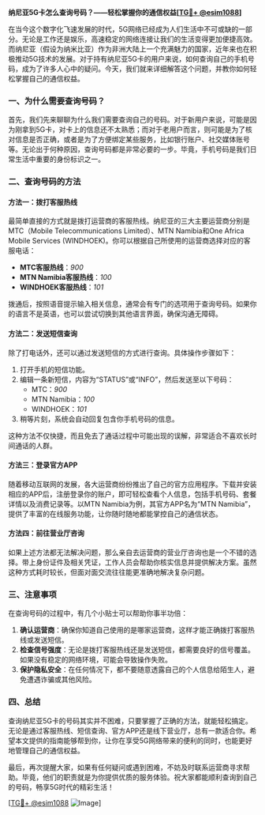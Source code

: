 **纳尼亚5G卡怎么查询号码？——轻松掌握你的通信权益[[TG💪+ @esim1088](https://t.me/s/esim1088)]**

在当今这个数字化飞速发展的时代，5G网络已经成为人们生活中不可或缺的一部分。无论是工作还是娱乐，高速稳定的网络连接让我们的生活变得更加便捷高效。而纳尼亚（假设为纳米比亚）作为非洲大陆上一个充满魅力的国家，近年来也在积极推动5G技术的发展。对于持有纳尼亚5G卡的用户来说，如何查询自己的手机号码，成为了许多人心中的疑问。今天，我们就来详细解答这个问题，并教你如何轻松掌握自己的通信权益。

### 一、为什么需要查询号码？

首先，我们先来聊聊为什么我们需要查询自己的号码。对于新用户来说，可能是因为刚拿到5G卡，对卡上的信息还不太熟悉；而对于老用户而言，则可能是为了核对信息是否正确，或者是为了方便绑定某些服务，比如银行账户、社交媒体账号等。无论出于何种原因，查询号码都是非常必要的一步。毕竟，手机号码是我们日常生活中重要的身份标识之一。

### 二、查询号码的方法

#### 方法一：拨打客服热线
最简单直接的方式就是拨打运营商的客服热线。纳尼亚的三大主要运营商分别是MTC（Mobile Telecommunications Limited）、MTN Namibia和One Africa Mobile Services (WINDHOEK)。你可以根据自己所使用的运营商选择对应的客服电话：

- **MTC客服热线**：*900*
- **MTN Namibia客服热线**：*100*
- **WINDHOEK客服热线**：*101*

拨通后，按照语音提示输入相关信息，通常会有专门的选项用于查询号码。如果你的语言不是英语，也可以尝试切换到其他语言界面，确保沟通无障碍。

#### 方法二：发送短信查询
除了打电话外，还可以通过发送短信的方式进行查询。具体操作步骤如下：
1. 打开手机的短信功能。
2. 编辑一条新短信，内容为“STATUS”或“INFO”，然后发送至以下号码：
   - MTC：*900*
   - MTN Namibia：*100*
   - WINDHOEK：*101*
3. 稍等片刻，系统会自动回复包含你手机号码的信息。

这种方法不仅快捷，而且免去了通话过程中可能出现的误解，非常适合不喜欢长时间通话的人群。

#### 方法三：登录官方APP
随着移动互联网的发展，各大运营商纷纷推出了自己的官方应用程序。下载并安装相应的APP后，注册登录你的账户，即可轻松查看个人信息，包括手机号码、套餐详情以及消费记录等。以MTN Namibia为例，其官方APP名为“MTN Namibia”，提供了丰富的在线服务功能，让你随时随地都能掌控自己的通信状态。

#### 方法四：前往营业厅咨询
如果上述方法都无法解决问题，那么亲自去运营商的营业厅咨询也是一个不错的选择。带上身份证件及相关凭证，工作人员会帮助你核实信息并提供解决方案。虽然这种方式耗时较长，但面对面交流往往能更准确地解决复杂问题。

### 三、注意事项

在查询号码的过程中，有几个小贴士可以帮助你事半功倍：
1. **确认运营商**：确保你知道自己使用的是哪家运营商，这样才能正确拨打客服热线或发送短信。
2. **检查信号强度**：无论是拨打客服热线还是发送短信，都需要良好的信号覆盖。如果没有稳定的网络环境，可能会导致操作失败。
3. **保护隐私安全**：在任何情况下，都不要随意透露自己的个人信息给陌生人，避免遭遇诈骗或其他风险。

### 四、总结

查询纳尼亚5G卡的号码其实并不困难，只要掌握了正确的方法，就能轻松搞定。无论是通过客服热线、短信查询、官方APP还是线下营业厅，总有一款适合你。希望本文提供的指南能够帮到你，让你在享受5G网络带来的便利的同时，也能更好地管理自己的通信权益。

最后，再次提醒大家，如果有任何疑问或遇到困难，不妨及时联系运营商寻求帮助。毕竟，他们的职责就是为你提供优质的服务体验。祝大家都能顺利查询到自己的号码，畅享5G时代的精彩生活！

[[TG💪+ @esim1088](https://t.me/s/esim1088) ![Image](https://i.postimg.cc/4NQfJmqS/Snipaste-2025-05-13-00-14-12.png)]